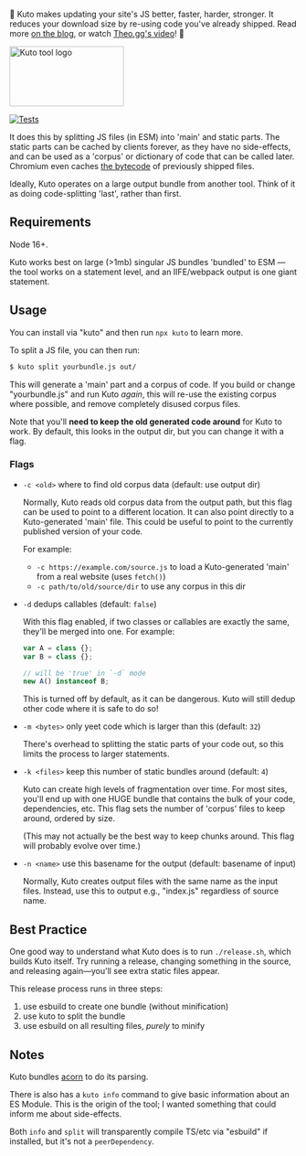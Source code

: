 🌈 Kuto makes updating your site's JS better, faster, harder, stronger.
It reduces your download size by re-using code you've already shipped.
Read more [on the blog](https://samthor.au/2024/kuto/), or watch [Theo.gg's video](https://www.youtube.com/watch?v=_sxwQBWJQHA)! 🌈

<img src="https://storage.googleapis.com/hwhistlr.appspot.com/og/kuto.jpeg" width="200" height="105" alt="Kuto tool logo" />

[![Tests](https://github.com/samthor/kuto/actions/workflows/tests.yml/badge.svg)](https://github.com/samthor/kuto/actions/workflows/tests.yml)

It does this by splitting JS files (in ESM) into 'main' and static parts.
The static parts can be cached by clients forever, as they have no side-effects, and can be used as a 'corpus' or dictionary of code that can be called later.
Chromium even caches [the bytecode](https://v8.dev/blog/code-caching-for-devs) of previously shipped files.

Ideally, Kuto operates on a large output bundle from another tool.
Think of it as doing code-splitting 'last', rather than first.

## Requirements

Node 16+.

Kuto works best on large (>1mb) singular JS bundles 'bundled' to ESM — the tool works on a statement level, and an IIFE/webpack output is one giant statement.

## Usage

You can install via "kuto" and then run `npx kuto` to learn more.

To split a JS file, you can then run:

```bash
$ kuto split yourbundle.js out/
```

This will generate a 'main' part and a corpus of code.
If you build or change "yourbundle.js" and run Kuto _again_, this will re-use the existing corpus where possible, and remove completely disused corpus files.

Note that you'll **need to keep the old generated code around** for Kuto to work.
By default, this looks in the output dir, but you can change it with a flag.

### Flags

- `-c <old>` where to find old corpus data (default: use output dir)

  Normally, Kuto reads old corpus data from the output path, but this flag can be used to point to a different location.
  It can also point directly to a Kuto-generated 'main' file.
  This could be useful to point to the currently published version of your code.

  For example:

  - `-c https://example.com/source.js` to load a Kuto-generated 'main' from a real website (uses `fetch()`)
  - `-c path/to/old/source/dir` to use any corpus in this dir

- `-d` dedups callables (default: `false`)

  With this flag enabled, if two classes or callables are exactly the same, they'll be merged into one.
  For example:

  ```ts
  var A = class {};
  var B = class {};

  // will be 'true' in `-d` mode
  new A() instanceof B;
  ```

  This is turned off by default, as it can be dangerous.
  Kuto will still dedup other code where it is safe to do so!

- `-m <bytes>` only yeet code which is larger than this (default: `32`)

  There's overhead to splitting the static parts of your code out, so this limits the process to larger statements.

- `-k <files>` keep this number of static bundles around (default: `4`)

  Kuto can create high levels of fragmentation over time.
  For most sites, you'll end up with one HUGE bundle that contains the bulk of your code, dependencies, etc.
  This flag sets the number of 'corpus' files to keep around, ordered by size.

  (This may not actually be the best way to keep chunks around.
  This flag will probably evolve over time.)

- `-n <name>` use this basename for the output (default: basename of input)

  Normally, Kuto creates output files with the same name as the input files.
  Instead, use this to output e.g., "index.js" regardless of source name.

## Best Practice

One good way to understand what Kuto does is to run `./release.sh`, which builds Kuto itself.
Try running a release, changing something in the source, and releasing again&mdash;you'll see extra static files appear.

This release process runs in three steps:

1. use esbuild to create one bundle (without minification)
2. use kuto to split the bundle
3. use esbuild on all resulting files, _purely_ to minify

## Notes

Kuto bundles [acorn](https://www.npmjs.com/package/acorn) to do its parsing.

There is also has a `kuto info` command to give basic information about an ES Module.
This is the origin of the tool; I wanted something that could inform me about side-effects.

Both `info` and `split` will transparently compile TS/etc via "esbuild" if installed, but it's not a `peerDependency`.
